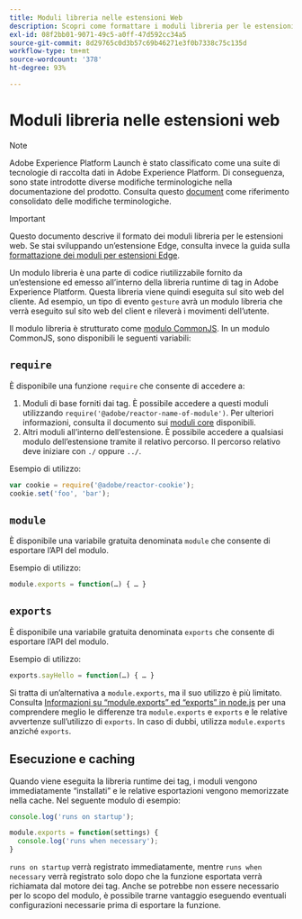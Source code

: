 ```yaml
---
title: Moduli libreria nelle estensioni Web
description: Scopri come formattare i moduli libreria per le estensioni Web in Adobe Experience Platform.
exl-id: 08f2bb01-9071-49c5-a0ff-47d592cc34a5
source-git-commit: 8d29765c0d3b57c69b46271e3f0b7338c75c135d
workflow-type: tm+mt
source-wordcount: '378'
ht-degree: 93%

---
```


# Moduli libreria nelle estensioni web

>[!NOTE]
>
>Adobe Experience Platform Launch è stato classificato come una suite di tecnologie di raccolta dati in Adobe Experience Platform. Di conseguenza, sono state introdotte diverse modifiche terminologiche nella documentazione del prodotto. Consulta questo [document](../../term-updates.md) come riferimento consolidato delle modifiche terminologiche.

>[!IMPORTANT]
>
>Questo documento descrive il formato dei moduli libreria per le estensioni web. Se stai sviluppando un’estensione Edge, consulta invece la guida sulla [formattazione dei moduli per estensioni Edge](../edge/format.md).

Un modulo libreria è una parte di codice riutilizzabile fornito da un’estensione ed emesso all’interno della libreria runtime di tag in Adobe Experience Platform. Questa libreria viene quindi eseguita sul sito web del cliente. Ad esempio, un tipo di evento `gesture` avrà un modulo libreria che verrà eseguito sul sito web del client e rileverà i movimenti dell’utente.

Il modulo libreria è strutturato come [modulo CommonJS](https://nodejs.org/api/modules.html#modules-commonjs-modules). In un modulo CommonJS, sono disponibili le seguenti variabili:

## `require`

È disponibile una funzione `require` che consente di accedere a:

1. Moduli di base forniti dai tag. È possibile accedere a questi moduli utilizzando `require('@adobe/reactor-name-of-module')`. Per ulteriori informazioni, consulta il documento sui [moduli core](./core.md) disponibili.
1. Altri moduli all’interno dell’estensione. È possibile accedere a qualsiasi modulo dell’estensione tramite il relativo percorso. Il percorso relativo deve iniziare con `./` oppure `../`.

Esempio di utilizzo:

```javascript
var cookie = require('@adobe/reactor-cookie');
cookie.set('foo', 'bar');
```

## `module`

È disponibile una variabile gratuita denominata `module` che consente di esportare l’API del modulo.

Esempio di utilizzo:

```javascript
module.exports = function(…) { … }
```

## `exports`

È disponibile una variabile gratuita denominata `exports` che consente di esportare l’API del modulo.

Esempio di utilizzo:

```javascript
exports.sayHello = function(…) { … }
```

Si tratta di un’alternativa a `module.exports`, ma il suo utilizzo è più limitato. Consulta [Informazioni su “module.exports” ed “exports” in node.js](https://www.sitepoint.com/understanding-module-exports-exports-node-js/) per una comprendere meglio le differenze tra `module.exports` e `exports` e le relative avvertenze sull’utilizzo di `exports`. In caso di dubbi, utilizza `module.exports` anziché `exports`.

## Esecuzione e caching

Quando viene eseguita la libreria runtime dei tag, i moduli vengono immediatamente “installati” e le relative esportazioni vengono memorizzate nella cache. Nel seguente modulo di esempio:

```javascript
console.log('runs on startup');

module.exports = function(settings) {
  console.log('runs when necessary');
}
```

`runs on startup` verrà registrato immediatamente, mentre `runs when necessary` verrà registrato solo dopo che la funzione esportata verrà richiamata dal motore dei tag. Anche se potrebbe non essere necessario per lo scopo del modulo, è possibile trarne vantaggio eseguendo eventuali configurazioni necessarie prima di esportare la funzione.
